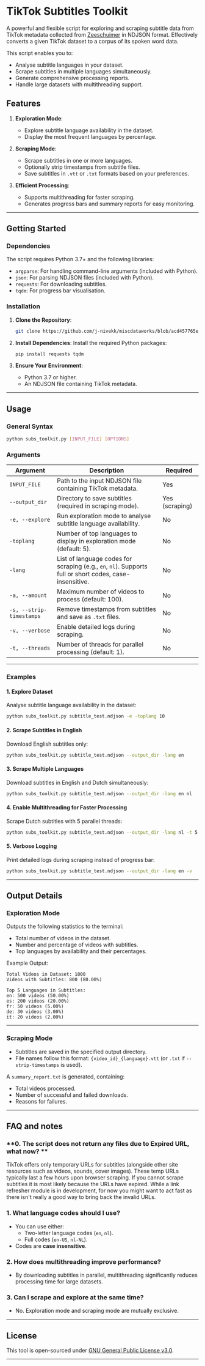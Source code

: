 # **TikTok Subtitles Toolkit**

A powerful and flexible script for exploring and scraping subtitle data from TikTok metadata collected from [Zeeschuimer](https://github.com/digitalmethodsinitiative/zeeschuimer) in NDJSON format. Effectively converts a given TikTok dataset to a corpus of its spoken word data.

This script enables you to:
- Analyse subtitle languages in your dataset.
- Scrape subtitles in multiple languages simultaneously.
- Generate comprehensive processing reports.
- Handle large datasets with multithreading support.

## **Features**
1. **Exploration Mode**:
   - Explore subtitle language availability in the dataset.
   - Display the most frequent languages by percentage.

2. **Scraping Mode**:
   - Scrape subtitles in one or more languages.
   - Optionally strip timestamps from subtitle files.
   - Save subtitles in `.vtt` or `.txt` formats based on your preferences.

3. **Efficient Processing**:
   - Supports multithreading for faster scraping.
   - Generates progress bars and summary reports for easy monitoring.

---

## **Getting Started**

### **Dependencies**
The script requires Python 3.7+ and the following libraries:
- `argparse`: For handling command-line arguments (included with Python).
- `json`: For parsing NDJSON files (included with Python).
- `requests`: For downloading subtitles.
- `tqdm`: For progress bar visualisation.

### **Installation**
1. **Clone the Repository**:
   ```bash
   git clone https://github.com/j-nivekk/miscdataworks/blob/acd457765e63882f1956f2e6e690025932ee8e7d/TikTok/subs_toolkit.py
   ```

2. **Install Dependencies**:
   Install the required Python packages:
   ```bash
   pip install requests tqdm
   ```

3. **Ensure Your Environment**:
   - Python 3.7 or higher.
   - An NDJSON file containing TikTok metadata.

---

## **Usage**

### **General Syntax**
```bash
python subs_toolkit.py [INPUT_FILE] [OPTIONS]
```

### **Arguments**
| **Argument**       | **Description**                                                                                         | **Required** |
|---------------------|-----------------------------------------------------------------------------------------------------|-------------|
| `INPUT_FILE`       | Path to the input NDJSON file containing TikTok metadata.                                             | Yes         |
| `--output_dir`     | Directory to save subtitles (required in scraping mode).                                              | Yes (scraping) |
| `-e, --explore`    | Run exploration mode to analyse subtitle language availability.                                       | No          |
| `-toplang`         | Number of top languages to display in exploration mode (default: 5).                                  | No          |
| `-lang`            | List of language codes for scraping (e.g., `en`, `nl`). Supports full or short codes, case-insensitive. | No          |
| `-a, --amount`     | Maximum number of videos to process (default: 100).                                                   | No          |
| `-s, --strip-timestamps` | Remove timestamps from subtitles and save as `.txt` files.                                       | No          |
| `-v, --verbose`    | Enable detailed logs during scraping.                                                                 | No          |
| `-t, --threads`    | Number of threads for parallel processing (default: 1).                                               | No          |

---

### **Examples**

#### **1. Explore Dataset**
Analyse subtitle language availability in the dataset:
```bash
python subs_toolkit.py subtitle_test.ndjson -e -toplang 10
```

#### **2. Scrape Subtitles in English**
Download English subtitles only:
```bash
python subs_toolkit.py subtitle_test.ndjson --output_dir -lang en
```

#### **3. Scrape Multiple Languages**
Download subtitles in English and Dutch simultaneously:
```bash
python subs_toolkit.py subtitle_test.ndjson --output_dir -lang en nl
```

#### **4. Enable Multithreading for Faster Processing**
Scrape Dutch subtitles with 5 parallel threads:
```bash
python subs_toolkit.py subtitle_test.ndjson --output_dir -lang nl -t 5
```

#### **5. Verbose Logging**
Print detailed logs during scraping instead of progress bar:
```bash
python subs_toolkit.py subtitle_test.ndjson --output_dir -lang en -v
```

---

## **Output Details**

### **Exploration Mode**
Outputs the following statistics to the terminal:
- Total number of videos in the dataset.
- Number and percentage of videos with subtitles.
- Top languages by availability and their percentages.

Example Output:
```
Total Videos in Dataset: 1000
Videos with Subtitles: 800 (80.00%)

Top 5 Languages in Subtitles:
en: 500 videos (50.00%)
es: 200 videos (20.00%)
fr: 50 videos (5.00%)
de: 30 videos (3.00%)
it: 20 videos (2.00%)
```

---

### **Scraping Mode**
- Subtitles are saved in the specified output directory.
- File names follow this format: `{video_id}_{language}.vtt` (or `.txt` if `--strip-timestamps` is used).

A `summary_report.txt` is generated, containing:
- Total videos processed.
- Number of successful and failed downloads.
- Reasons for failures.

---

## **FAQ and notes**

### **0. The script does not return any files due to Expired URL, what now? **
TikTok offers only temporary URLs for subtitles (alongside other site resources such as videos, sounds, cover images). These temp URLs typically last a few hours upon browser scraping. If you cannot scrape subtitles it is most likely because the URLs have expired. While a link refresher module is in development, for now you might want to act fast as there isn't really a good way to bring back the invalid URLs.

### **1. What language codes should I use?**
- You can use either:
  - Two-letter language codes (`en`, `nl`).
  - Full codes (`en-US`, `nl-NL`).
- Codes are **case insensitive**.

### **2. How does multithreading improve performance?**
- By downloading subtitles in parallel, multithreading significantly reduces processing time for large datasets.

### **3. Can I scrape and explore at the same time?**
- No. Exploration mode and scraping mode are mutually exclusive.

---

## **License**
This tool is open-sourced under [GNU General Public License v3.0](https://github.com/j-nivekk/miscdataworks/blob/main/LICENSE).

---
